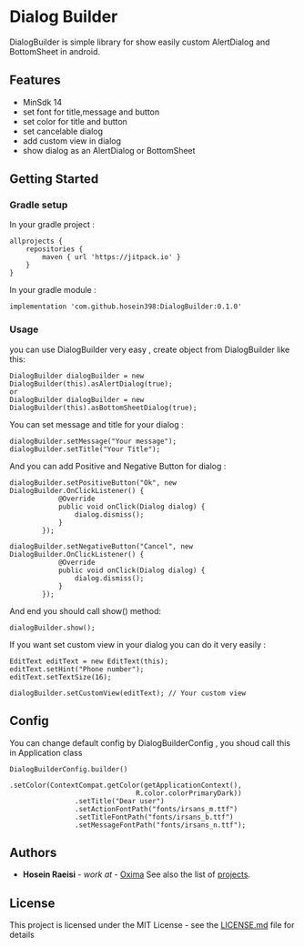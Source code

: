 # Dialog Builder

DialogBuilder is simple library for show easily custom AlertDialog and BottomSheet in android. 

## Features

* MinSdk 14
* set font for title,message and button
* set color for title and button
* set cancelable dialog
* add custom view in dialog
* show dialog as an AlertDialog or BottomSheet 

## Getting Started

### Gradle setup

In your gradle project :

```
allprojects {
    repositories {
        maven { url 'https://jitpack.io' }
    }
}
```
In your gradle module :

```
implementation 'com.github.hosein398:DialogBuilder:0.1.0'
```

### Usage

you can use DialogBuilder very easy , create object from DialogBuilder like this:

```
DialogBuilder dialogBuilder = new DialogBuilder(this).asAlertDialog(true);
or
DialogBuilder dialogBuilder = new DialogBuilder(this).asBottomSheetDialog(true);
```
You can set message and title for your dialog :

```
dialogBuilder.setMessage("Your message");
dialogBuilder.setTitle("Your Title");
```

And you can add Positive and Negative Button for dialog :
```
dialogBuilder.setPositiveButton("Ok", new DialogBuilder.OnClickListener() {
            @Override
            public void onClick(Dialog dialog) {
                dialog.dismiss();
            }
        });
		
dialogBuilder.setNegativeButton("Cancel", new DialogBuilder.OnClickListener() {
            @Override
            public void onClick(Dialog dialog) {
                dialog.dismiss();
            }
        });
```
And end you should call show() method:
```
dialogBuilder.show();
```
If you want set custom view in your dialog you can do it very easily :
```
EditText editText = new EditText(this);
editText.setHint("Phone number");
editText.setTextSize(16);

dialogBuilder.setCustomView(editText); // Your custom view
```

## Config

You can change default config by DialogBuilderConfig , you shoud call this in Application class
```
DialogBuilderConfig.builder()
				.setColor(ContextCompat.getColor(getApplicationContext(),
							   R.color.colorPrimaryDark))
                .setTitle("Dear user")
                .setActionFontPath("fonts/irsans_m.ttf")
                .setTitleFontPath("fonts/irsans_b.ttf")
                .setMessageFontPath("fonts/irsans_n.ttf");
```


## Authors

* **Hosein Raeisi** - *work at* - [Oxima](https://oxima.ir)
See also the list of [projects](https://github.com/hosein398?tab=repositories).

## License

This project is licensed under the MIT License - see the [LICENSE.md](LICENSE.md) file for details

